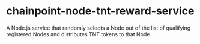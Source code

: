 # chainpoint-node-tnt-reward-service

A Node.js service that randomly selects a Node out of the list of qualifying registered Nodes and distributes TNT tokens to that Node.
